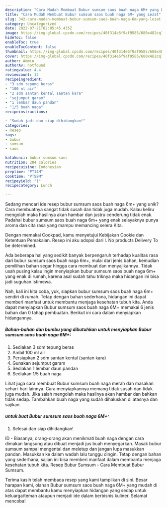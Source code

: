 ```yaml
---
description: "Cara Mudah Membuat Bubur sumsum saos buah naga 6M+ yang Lezat"
title: "Cara Mudah Membuat Bubur sumsum saos buah naga 6M+ yang Lezat"
slug: 342-cara-mudah-membuat-bubur-sumsum-saos-buah-naga-6m-yang-lezat
category: Uncategorized
date: 2022-07-21T02:05:45.435Z
image: https://img-global.cpcdn.com/recipes/40f314e6f9af9585/680x482cq70/bubur-sumsum-saos-buah-naga-6m-foto-resep-utama.jpg
hideToc: false
enableToc: true
enableTocContent: false
thumbnail: https://img-global.cpcdn.com/recipes/40f314e6f9af9585/680x482cq70/bubur-sumsum-saos-buah-naga-6m-foto-resep-utama.jpg
cover: https://img-global.cpcdn.com/recipes/40f314e6f9af9585/680x482cq70/bubur-sumsum-saos-buah-naga-6m-foto-resep-utama.jpg
author: Admin
authorAv: notfound
ratingvalue: 4.4
reviewcount: 12
recipeingredient:
- "3 sdm tepung beras"
- "100 ml air"
- "2 sdm santan kental santan kara"
- "sejumput garam"
- "1 lembar daun pandan"
- "1/5 buah naga"
recipeinstructions:

- "Sudah jadi dan siap dihidangkan!"
categories:
- Resep
tags:
- bubur
- sumsum
- saos

katakunci: bubur sumsum saos 
nutrition: 284 calories
recipecuisine: Indonesian
preptime: "PT14M"
cooktime: "PT58M"
recipeyield: "1"
recipecategory: Lunch

---
```





Sedang mencari ide resep bubur sumsum saos buah naga 6m+ yang unik? Cara membuatnya sangat tidak susah dan tidak juga mudah. Kalau keliru mengolah maka hasilnya akan hambar dan justru cenderung tidak enak. Padahal bubur sumsum saos buah naga 6m+ yang enak selayaknya punya aroma dan cita rasa yang mampu memancing selera Kita.





Dengan memakai Cookpad, kamu menyetujui Kebijakan Cookie dan Ketentuan Pemakaian. Resep ini aku adopsi dari I. No products Delivery To be determined.

Ada beberapa hal yang sedikit banyak berpengaruh terhadap kualitas rasa dari bubur sumsum saos buah naga 6m+, mulai dari jenis bahan, kemudian pemilihan bahan segar hingga cara membuat dan menyajikannya. Tidak usah pusing kalau ingin menyiapkan bubur sumsum saos buah naga 6m+ yang enak di rumah, karena asal sudah tahu triknya maka hidangan ini bisa jadi suguhan istimewa.






Nah, kali ini kita coba, yuk, siapkan bubur sumsum saos buah naga 6m+ sendiri di rumah. Tetap dengan bahan sederhana, hidangan ini dapat memberi manfaat untuk membantu menjaga kesehatan tubuh kita. Anda dapat menyiapkan Bubur sumsum saos buah naga 6M+ memakai 6 jenis bahan dan 0 tahap pembuatan. Berikut ini cara dalam menyiapkan hidangannya.

<!--inarticleads1-->

##### Bahan-bahan dan bumbu yang dibutuhkan untuk menyiapkan Bubur sumsum saos buah naga 6M+:

1. Sediakan 3 sdm tepung beras
1. Ambil 100 ml air
1. Persiapkan 2 sdm santan kental (santan kara)
1. Gunakan sejumput garam
1. Sediakan 1 lembar daun pandan
1. Sediakan 1/5 buah naga


Lihat juga cara membuat Bubur sumsum buah naga merah dan masakan sehari-hari lainnya. Cara menyiapkannya memang tidak susah dan tidak juga mudah. Jika salah mengolah maka hasilnya akan hambar dan bahkan tidak sedap. Tambahkan buah naga yang sudah dihaluskan di atasnya dan sajikan. 

<!--inarticleads2-->

#####  untuk buat Bubur sumsum saos buah naga 6M+:


1. Selesai dan siap dihidangkan!

ID - Biasanya, orang-orang akan menikmati buah naga dengan cara dimakan langsung atau dibuat menjadi jus buah menyegarkan. Masak bubur sumsum sampai mengental dan meletup dan jangan lupa masukkan pandan. Masukkan ke dalam wadah lalu tunggu dingin. Tetap dengan bahan yang sederhana, sajian ini bisa memberi manfaat dalam membantu menjaga kesehatan tubuh kita. Resep Bubur Sumsum - Cara Membuat Bubur Sumsum. 

Terima kasih telah membaca resep yang kami tampilkan di sini. Besar harapan kami, olahan Bubur sumsum saos buah naga 6M+ yang mudah di atas dapat membantu kamu menyiapkan hidangan yang sedap untuk keluarga/teman ataupun menjadi ide dalam berbisnis kuliner. Selamat mencoba!
